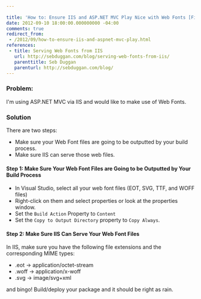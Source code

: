 ```yaml
---
 
title: 'How to: Ensure IIS and ASP.NET MVC Play Nice with Web Fonts [Field Notes]'
date: 2012-09-10 18:00:00.000000000 -04:00
comments: true
redirect_from: 
 - /2012/09/how-to-ensure-iis-and-aspnet-mvc-play.html
references: 
 - title: Serving Web Fonts from IIS
   url: http://sebduggan.com/blog/serving-web-fonts-from-iis/
   parenttitle: Seb Duggan
   parenturl: http://sebduggan.com/blog/
---
```

### Problem:
I'm using ASP.NET MVC via IIS and would like to make use of Web Fonts.

### Solution
There are two steps:

* Make sure your Web Font files are going to be outputted by your build process.
* Make sure IIS can serve those web files.
#### Step 1: Make Sure Your Web Font Files are Going to be Outputted by Your Build Process
* In Visual Studio, select all your web font files (EOT, SVG, TTF, and WOFF files)
* Right-click on them and select properties or look at the properties window.
* Set the `Build Action` Property to `Content`
* Set the `Copy to Output Directory` property to `Copy Always`.

#### Step 2: Make Sure IIS Can Serve Your Web Font Files
In IIS, make sure you have the following file extensions and the corresponding MIME types:

* .eot &rarr; application/octet-stream
* .woff &rarr; application/x-woff
* .svg &rarr; image/svg+xml

and bingo! Build/deploy your package and it should be right as rain.
